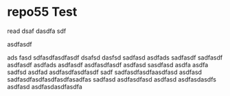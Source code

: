 # repo55 Test
read
dsaf dasdfa sdf

asdfasdf

ads fasd
sdfasdfasdfasdf
dsafsd
dasfsd
sadfasd
asdfads
sadfasdf
sadfasdf
asdfasdf
asdfads
asdfasdf
asdfasdfasdf
asdfasd
sasdfasd
asdfa
asdfa
sadfsd
asdfad
asdfasdfasdfasdf
sadf
sadfasdfasdfaasdfasd
asdfasd
sadfasdfasdfasdfasdfasadfas
sadfasd
asdfasdfasd
asdfasd
asdfasdasdfs
asdfasd
asdfasdasdfasdfa
